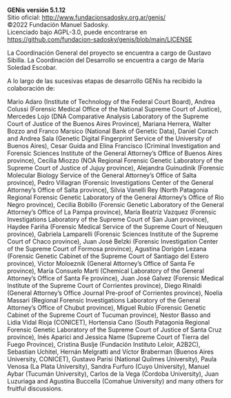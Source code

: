 **GENis versión 5.1.12**  
Sitio oficial: http://www.fundacionsadosky.org.ar/genis/  
©2022 Fundación Manuel Sadosky.  
Licenciado bajo AGPL-3.0, puede encontrarse en   
https://github.com/fundacion-sadosky/genis/blob/main/LICENSE

La Coordinación General del proyecto se encuentra a cargo de Gustavo Sibilla.
La Coordinación del Desarrollo se encuentra a cargo de María Soledad Escobar.

A lo largo de las sucesivas etapas de desarrollo GENis ha recibido la colaboración de:

Mario  Adaro (Institute  of  Technology  of  the Federal  Court  Board),  Andrea  Colussi  (Forensic  Medical Office of the National Supreme Court of  Justice), Mercedes Lojo (DNA Comparative Analysis Laboratory of  the  Supreme  Court  of Justice  of  the  Buenos  Aires  Province),  Mariana  Herrera,  Walter  Bozzo  and Franco  Marsico  (National  Bank  of  Genetic  Data),  Daniel  Corach  and  Andrea  Sala  (Genetic  Digital Fingerprint  Service  of  the  University  of  Buenos  Aires),  Cesar  Guida  and  Elina  Francisco  (Criminal Investigation and Forensic Sciences Institute of the General Attorney’s Office of Buenos Aires province), Cecilia  Miozzo  (NOA  Regional  Forensic  Genetic  Laboratory  of  the  Supreme  Court  of  Justice  of  Jujuy province), Alejandra  Guinudinik (Forensic Molecular Biology Service  of  the  General Attorney’s Office of Salta province), Pedro Villagran (Forensic Investigations Center of the General Attorney’s Office of Salta province),  Silvia  Vanelli  Rey  (North  Patagonia  Regional  Forensic  Genetic  Laboratory  of  the  General Attorney’s  Office  of  Rio Negro  province), Cecilia  Bobillo (Forensic  Genetic  Laboratory  of  the  General Attorney’s Office  of  La Pampa  province), María  Beatriz  Vazquez (Forensic  Investigations Laboratory of the Supreme Court of San Juan province), Haydee Fariña (Forensic Medical Service of the Supreme Court of Neuquen  province),  Gabriela  Lamparelli (Forensic Sciences Institute  of  the Supreme  Court  of  Chaco province), Juan José  Belzki (Forensic  Investigation  Center  of the  Supreme Court of  Formosa  province), Agustina  Dorigón  Lezana  (Forensic  Genetic  Cabinet  of  the  Supreme  Court  of  Santiago  del  Estero province), Victor  Moloeznik  (General  Attorney’s  Office  of  Santa  Fe  province),  María  Consuelo  Martí (Chemical Laboratory of the General Attorney’s Office of Santa Fe province),  Juan José Galvez (Forensic Medical Institute of the Supreme Court of Corrientes province), Diego Rinaldi (General Attorney’s Office Journal Pre-proof of  Corrientes  province),  Noelia  Massari  (Regional  Forensic  Investigations  Laboratory  of  the  General Attorney’s Office of Chubut province), Miguel Rubio (Forensic Genetic Cabinet of the  Supreme Court of Tucuman  province),  Nestor  Basso  and  Lidia  Vidal  Rioja  (CONICET),  Hortensia  Cano  (South  Patagonia Regional  Forensic  Genetic  Laboratory  of  the  Supreme  Court  of  Justice  of  Santa  Cruz  province),  Inés Aparici  and  Jessica  Name    (Supreme  Court  of  Tierra  del  Fuego  Province),  Cristina  Buslje  (Fundación Instituto  Leloir,  A2B2C),  Sebastian  Uchitel,  Hernán  Melgratti  and  Víctor  Braberman  (Buenos  Aires University, CONICET), Gustavo  Parisi  (National Quilmes  University),  Paula Venosa  (La  Plata University), Sandra  Furfuro  (Cuyo  University),  Manuel  Aybar  (Tucumán  University),  Carlos  de  la  Vega  (Cordoba University),  Juan  Luzuriaga  and Agustina  Buccella  (Comahue  University)  and  many  others  for  fruitful discussions.
